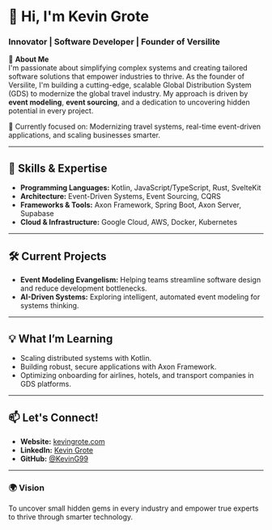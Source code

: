 # 👋 Hi, I'm **Kevin Grote**  
### Innovator | Software Developer | Founder of Versilite  

🚀 **About Me**  
I'm passionate about simplifying complex systems and creating tailored software solutions that empower industries to thrive. As the founder of Versilite, I'm building a cutting-edge, scalable Global Distribution System (GDS) to modernize the global travel industry. My approach is driven by **event modeling**, **event sourcing**, and a dedication to uncovering hidden potential in every project.  

🎯 Currently focused on: Modernizing travel systems, real-time event-driven applications, and scaling businesses smarter.  

---

## 🌟 **Skills & Expertise**  
- **Programming Languages:** Kotlin, JavaScript/TypeScript, Rust, SvelteKit  
- **Architecture:** Event-Driven Systems, Event Sourcing, CQRS  
- **Frameworks & Tools:** Axon Framework, Spring Boot, Axon Server, Supabase  
- **Cloud & Infrastructure:** Google Cloud, AWS, Docker, Kubernetes  

---

## 🛠️ **Current Projects**  
- **Event Modeling Evangelism:** Helping teams streamline software design and reduce development bottlenecks.  
- **AI-Driven Systems:** Exploring intelligent, automated event modeling for systems thinking.  

---

## 💡 **What I’m Learning**  
- Scaling distributed systems with Kotlin.  
- Building robust, secure applications with Axon Framework.  
- Optimizing onboarding for airlines, hotels, and transport companies in GDS platforms.

---

## 📫 **Let's Connect!**  
- **Website:** [kevingrote.com](https://kevingrote.com)  
- **LinkedIn:** [Kevin Grote](https://www.linkedin.com/in/kgrote-99/)
- **GitHub:** [@KevinG99](https://github.com/KevinG99)

---

### 🌍 **Vision**  
To uncover small hidden gems in every industry and empower true experts to thrive through smarter technology.
